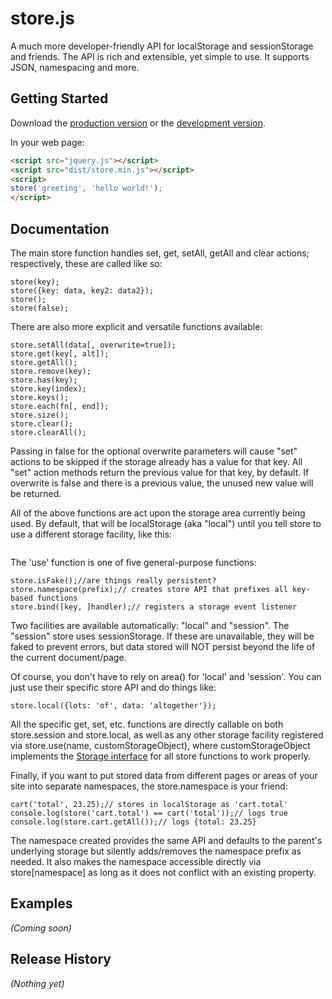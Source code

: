 # store.js

A much more developer-friendly API for localStorage and sessionStorage and friends. The API is rich and extensible, yet simple to use. It supports JSON, namespacing and more.

## Getting Started
Download the [production version][min] or the [development version][max].

[min]: https://raw.github.com/nbubna/store/master/dist/store.min.js
[max]: https://raw.github.com/nbubna/store/master/dist/store.js

In your web page:

```html
<script src="jquery.js"></script>
<script src="dist/store.min.js"></script>
<script>
store('greeting', 'hello world!');
</script>
```

## Documentation
The main store function handles set, get, setAll, getAll and clear actions; respectively, these are called like so:

```store(key, data);
store(key);
store({key: data, key2: data2});
store();
store(false);
```

There are also more explicit and versatile functions available:

```store.set(key, data[, overwrite=true]);
store.setAll(data[, overwrite=true]);
store.get(key[, alt]);
store.getAll();
store.remove(key);
store.has(key);
store.key(index);
store.keys();
store.each(fn[, end]);
store.size();
store.clear();
store.clearAll();
```

Passing in false for the optional overwrite parameters will cause "set" actions to be skipped if the storage already has a value for that key. All "set" action methods return the previous value for that key, by default. If overwrite is false and there is a previous value, the unused new value will be returned.

All of the above functions are act upon the storage area currently being used. By default, that will be localStorage (aka "local") until you tell store to use a different storage facility, like this:

```store.use("session");
```

The 'use' function is one of five general-purpose functions:

```store.area(id[, storageArea]);// selects and/or creates a new store API
store.isFake();//are things really persistent?
store.namespace(prefix);// creates store API that prefixes all key-based functions
store.bind([key, ]handler);// registers a storage event listener
```

Two facilities are available automatically: "local" and "session". The "session" store uses sessionStorage.  If these are unavailable, they will be faked to prevent errors, but data stored will NOT persist beyond the life of the current document/page.

Of course, you don't have to rely on area() for 'local' and 'session'. You can just use their specific store API and do things like:

```store.session.remove(key);
store.local({lots: 'of', data: 'altogether'});
```

All the specific get, set, etc. functions are directly callable on both store.session and store.local, as well as any other storage facility registered via store.use(name, customStorageObject), where customStorageObject implements the [Storage interface][storage] for all store functions to work properly.

[storage]: http://dev.w3.org/html5/webstorage/#the-storage-interface

Finally, if you want to put stored data from different pages or areas of your site into separate namespaces, the store.namespace is your friend:

```var cart = store.namespace('cart').use('local');
cart('total', 23.25);// stores in localStorage as 'cart.total'
console.log(store('cart.total') == cart('total'));// logs true
console.log(store.cart.getAll());// logs {total: 23.25}
```

The namespace created provides the same API and defaults to the parent's underlying storage but silently adds/removes the namespace prefix as needed. It also makes the namespace accessible directly via store[namespace] as long as it does not conflict with an existing property.

## Examples
_(Coming soon)_

## Release History
_(Nothing yet)_
